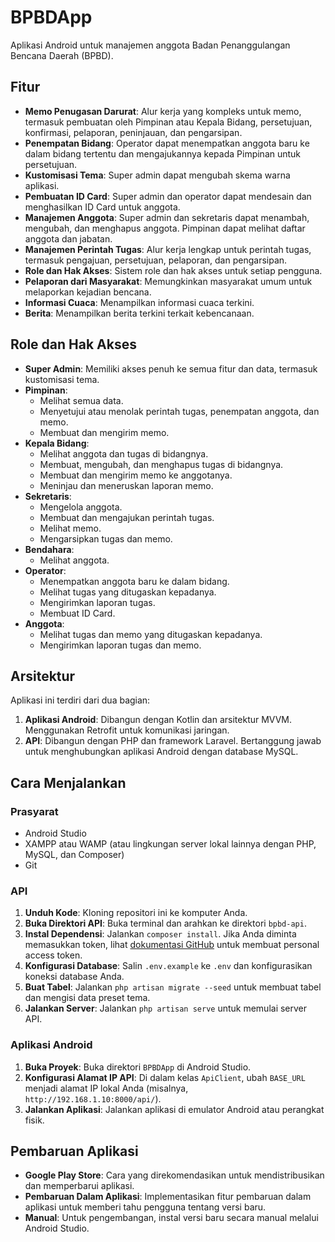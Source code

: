 # BPBDApp

Aplikasi Android untuk manajemen anggota Badan Penanggulangan Bencana Daerah (BPBD).

## Fitur

*   **Memo Penugasan Darurat**: Alur kerja yang kompleks untuk memo, termasuk pembuatan oleh Pimpinan atau Kepala Bidang, persetujuan, konfirmasi, pelaporan, peninjauan, dan pengarsipan.
*   **Penempatan Bidang**: Operator dapat menempatkan anggota baru ke dalam bidang tertentu dan mengajukannya kepada Pimpinan untuk persetujuan.
*   **Kustomisasi Tema**: Super admin dapat mengubah skema warna aplikasi.
*   **Pembuatan ID Card**: Super admin dan operator dapat mendesain dan menghasilkan ID Card untuk anggota.
*   **Manajemen Anggota**: Super admin dan sekretaris dapat menambah, mengubah, dan menghapus anggota. Pimpinan dapat melihat daftar anggota dan jabatan.
*   **Manajemen Perintah Tugas**: Alur kerja lengkap untuk perintah tugas, termasuk pengajuan, persetujuan, pelaporan, dan pengarsipan.
*   **Role dan Hak Akses**: Sistem role dan hak akses untuk setiap pengguna.
*   **Pelaporan dari Masyarakat**: Memungkinkan masyarakat umum untuk melaporkan kejadian bencana.
*   **Informasi Cuaca**: Menampilkan informasi cuaca terkini.
*   **Berita**: Menampilkan berita terkini terkait kebencanaan.

## Role dan Hak Akses

*   **Super Admin**: Memiliki akses penuh ke semua fitur dan data, termasuk kustomisasi tema.
*   **Pimpinan**:
    *   Melihat semua data.
    *   Menyetujui atau menolak perintah tugas, penempatan anggota, dan memo.
    *   Membuat dan mengirim memo.
*   **Kepala Bidang**:
    *   Melihat anggota dan tugas di bidangnya.
    *   Membuat, mengubah, dan menghapus tugas di bidangnya.
    *   Membuat dan mengirim memo ke anggotanya.
    *   Meninjau dan meneruskan laporan memo.
*   **Sekretaris**:
    *   Mengelola anggota.
    *   Membuat dan mengajukan perintah tugas.
    *   Melihat memo.
    *   Mengarsipkan tugas dan memo.
*   **Bendahara**:
    *   Melihat anggota.
*   **Operator**:
    *   Menempatkan anggota baru ke dalam bidang.
    *   Melihat tugas yang ditugaskan kepadanya.
    *   Mengirimkan laporan tugas.
    *   Membuat ID Card.
*   **Anggota**:
    *   Melihat tugas dan memo yang ditugaskan kepadanya.
    *   Mengirimkan laporan tugas dan memo.

## Arsitektur

Aplikasi ini terdiri dari dua bagian:

1.  **Aplikasi Android**: Dibangun dengan Kotlin dan arsitektur MVVM. Menggunakan Retrofit untuk komunikasi jaringan.
2.  **API**: Dibangun dengan PHP dan framework Laravel. Bertanggung jawab untuk menghubungkan aplikasi Android dengan database MySQL.

## Cara Menjalankan

### Prasyarat

*   Android Studio
*   XAMPP atau WAMP (atau lingkungan server lokal lainnya dengan PHP, MySQL, dan Composer)
*   Git

### API

1.  **Unduh Kode**: Kloning repositori ini ke komputer Anda.
2.  **Buka Direktori API**: Buka terminal dan arahkan ke direktori `bpbd-api`.
3.  **Instal Dependensi**: Jalankan `composer install`. Jika Anda diminta memasukkan token, lihat [dokumentasi GitHub](https://docs.github.com/en/authentication/keeping-your-account-and-data-secure/creating-a-personal-access-token) untuk membuat personal access token.
4.  **Konfigurasi Database**: Salin `.env.example` ke `.env` dan konfigurasikan koneksi database Anda.
5.  **Buat Tabel**: Jalankan `php artisan migrate --seed` untuk membuat tabel dan mengisi data preset tema.
6.  **Jalankan Server**: Jalankan `php artisan serve` untuk memulai server API.

### Aplikasi Android

1.  **Buka Proyek**: Buka direktori `BPBDApp` di Android Studio.
2.  **Konfigurasi Alamat IP API**: Di dalam kelas `ApiClient`, ubah `BASE_URL` menjadi alamat IP lokal Anda (misalnya, `http://192.168.1.10:8000/api/`).
3.  **Jalankan Aplikasi**: Jalankan aplikasi di emulator Android atau perangkat fisik.

## Pembaruan Aplikasi

*   **Google Play Store**: Cara yang direkomendasikan untuk mendistribusikan dan memperbarui aplikasi.
*   **Pembaruan Dalam Aplikasi**: Implementasikan fitur pembaruan dalam aplikasi untuk memberi tahu pengguna tentang versi baru.
*   **Manual**: Untuk pengembangan, instal versi baru secara manual melalui Android Studio.

